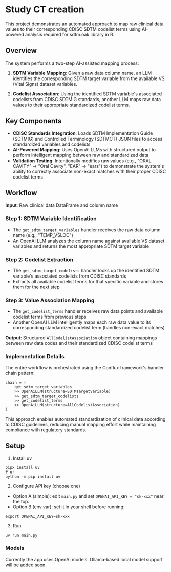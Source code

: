 # Study CT creation

This project demonstrates an automated approach to map raw clinical data values to their corresponding CDISC SDTM codelist terms using AI-powered analysis required for sdtm.oak library in R.

## Overview

The system performs a two-step AI-assisted mapping process:

1. **SDTM Variable Mapping**: Given a raw data column name, an LLM identifies the corresponding SDTM target variable from the available VS (Vital Signs) dataset variables.

2. **Codelist Association**: Using the identified SDTM variable's associated codelists from CDISC SDTMIG standards, another LLM maps raw data values to their appropriate standardized codelist terms.

## Key Components

- **CDISC Standards Integration**: Loads SDTM Implementation Guide (SDTMIG) and Controlled Terminology (SDTMCT) JSON files to access standardized variables and codelists
- **AI-Powered Mapping**: Uses OpenAI LLMs with structured output to perform intelligent mapping between raw and standardized data
- **Validation Testing**: Intentionally modifies raw values (e.g., "ORAL CAVITY" → "Oral Cavity", "EAR" → "ears") to demonstrate the system's ability to correctly associate non-exact matches with their proper CDISC codelist terms

## Workflow

**Input**: Raw clinical data DataFrame and column name

### Step 1: SDTM Variable Identification

- The `get_sdtm_target_variables` handler receives the raw data column name (e.g., "TEMP_VSLOC")
- An OpenAI LLM analyzes the column name against available VS dataset variables and returns the most appropriate SDTM target variable

### Step 2: Codelist Extraction

- The `get_sdtm_target_codelists` handler looks up the identified SDTM variable's associated codelists from CDISC standards
- Extracts all available codelist terms for that specific variable and stores them for the next step

### Step 3: Value Association Mapping

- The `get_codelist_terms` handler receives raw data points and available codelist terms from previous steps
- Another OpenAI LLM intelligently maps each raw data value to its corresponding standardized codelist term (handles non-exact matches)

**Output**: Structured `AllCodelistAssociation` object containing mappings between raw data codes and their standardized CDISC codelist terms

### Implementation Details

The entire workflow is orchestrated using the Conflux framework's handler chain pattern:

```
chain = (
    get_sdtm_target_variables
    >> OpenAiLLM(structure=SDTMTargetVariable)
    >> get_sdtm_target_codelists
    >> get_codelist_terms
    >> OpenAiLLM(structure=AllCodelistAssociation)
)
```

This approach enables automated standardization of clinical data according to CDISC guidelines, reducing manual mapping effort while maintaining compliance with regulatory standards.

## Setup

1. Install uv

```
pipx install uv
# or
python -m pip install uv
```

2. Configure API key (choose one)

- Option A (simple): edit `main.py` and set `OPENAI_API_KEY = "sk-xxx"` near the top.
- Option B (env var): set it in your shell before running:

```
export OPENAI_API_KEY=sk-xxx
```

3. Run

```
uv run main.py
```

### Models

Currently the app uses OpenAI models. Ollama-based local model support will be added soon.
